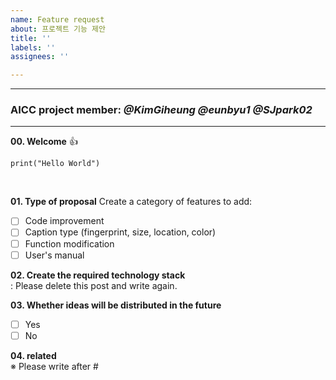 ```yaml
---
name: Feature request
about: 프로젝트 기능 제안
title: ''
labels: ''
assignees: ''

---
```


---
### AICC project member: _**@KimGiheung @eunbyu1 @SJpark02**_

---

**00. Welcome** 👍
```
print("Hello World")
```
<br>

**01. Type of proposal**
Create a category of features to add:
- [ ] Code improvement
- [ ] Caption type (fingerprint, size, location, color)
- [ ] Function modification
- [ ] User's manual

**02. Create the required technology stack** <br>
: Please delete this post and write again.

**03. Whether ideas will be distributed in the future**
- [ ] Yes
- [ ] No

**04. related** <br>
※ Please write after # <br>
#
